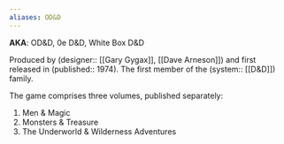```yaml
---
aliases: OD&D
---
```


**AKA**: OD&D, 0e D&D, White Box D&D 

Produced by (designer:: [[Gary Gygax]], [[Dave Arneson]]) and first released in (published:: 1974). The first member of the (system:: [[D&D]]) family.

The game comprises three volumes, published separately:
1. Men & Magic
2. Monsters & Treasure
3. The Underworld & Wilderness Adventures